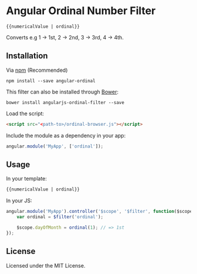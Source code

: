 # Angular Ordinal Number Filter


    {{numericalValue | ordinal}}

Converts e.g 1 -> 1st, 2 -> 2nd, 3 -> 3rd, 4 -> 4th.

## Installation

Via [npm](https://www.npmjs.com/package/angular-ordinal) (Recommended)

````terminal
npm install --save angular-ordinal
````

This filter can also be installed through [Bower](http://www.bower.io):
```terminal
bower install angularjs-ordinal-filter --save
```

Load the script:
```html
<script src="<path-to>/ordinal-browser.js"></script>
```

Include the module as a dependency in your app:
```js
angular.module('MyApp', ['ordinal']);
```



## Usage

In your template:
```html
{{numericalValue | ordinal}}
```

In your JS:
```js
angular.module('MyApp').controller('$scope', '$filter', function($scope, $filter) {
    var ordinal = $filter('ordinal');

    $scope.dayOfMonth = ordinal(1); // => 1st
});
```

## License

Licensed under the MIT License.